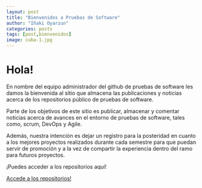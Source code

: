 ```yaml
---
layout: post
title: "Bienvenidos a Pruebas de Software"
author: "Iñaki Oyarzun"
categories: posts
tags: [post,bienvenidos]
image: cuba-1.jpg
---
```


# Hola!

En nombre del equipo administrador del github de pruebas de software les damos la bienvenida al sitio que almacena las publicaciones y noticias acerca de los repositorios público de pruebas de software.

Parte de los objetivos de este sitio es publicar, almacenar y comentar noticias acerca de avances en el entorno de pruebas de software, tales como, scrum, DevOps y Agile.

Además, nuestra intención es dejar un registro para la posteridad en cuanto a los mejores proyectos realizados durante cada semestre para que puedan servir de promoción y a la vez de compartir la experiencia dentro del ramo para futuros proyectos.

¡Puedes acceder a los repositorios aquí!

[Accede a los repositorios!](https://github.com/orgs/Pruebas-de-Software/repositories)